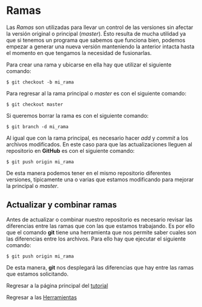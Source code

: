 # Ramas

Las *Ramas* son utilizadas para llevar un control de las versiones sin afectar la versión original o principal (*master*). Ésto resulta de mucha utilidad ya que si tenemos un programa que sabemos que funciona bien, podemos empezar a generar una nueva versión manteniendo la anterior intacta hasta el momento en que tengamos la necesidad de fusionarlas.

Para crear una rama y ubicarse en ella hay que utilizar el siguiente comando:
```
$ git checkout -b mi_rama
```
Para regresar al la rama principal o *master* es con el siguiente comando:
```
$ git checkout master
```
Si queremos borrar la rama es con el siguiente comando:
```
$ git branch -d mi_rama
```
Al igual que con la rama principal, es necesario hacer *add* y  *commit* a los archivos modificados. En este caso para que las actualizaciones lleguen al repositorio en **GitHub** es con el siguiente comando:
```
$ git push origin mi_rama
```
De esta manera podemos tener en el mismo repositorio diferentes versiones, típicamente una o varias que estamos modificando para mejorar la principal o *master*.

## Actualizar y combinar ramas

Antes de actualizar o combinar nuestro repositorio es necesario revisar las diferencias entre las ramas que con las que estamos trabajando. Es por ello que el comando **git** tiene una herramienta que nos permite saber cuales son las diferencias entre los archivos. Para ello hay que ejecutar el siguiente comando:
```
$ git push origin mi_rama
```
De esta manera, **git** nos desplegará las diferencias que hay entre las ramas que estamos solicitando.



Regresar a la página principal del [tutorial](https://github.com/richmf/tutorial_de_git)

Regresar a las [Herramientas](http://sistemas.fciencias.unam.mx/~rich/herramientas/index.html)
